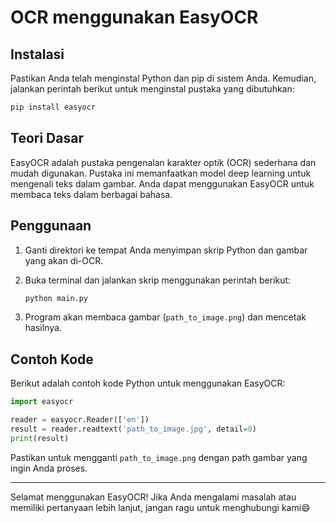 # OCR menggunakan EasyOCR

## Instalasi
Pastikan Anda telah menginstal Python dan pip di sistem Anda. Kemudian, jalankan perintah berikut untuk menginstal pustaka yang dibutuhkan:

```bash
pip install easyocr
```

## Teori Dasar
EasyOCR adalah pustaka pengenalan karakter optik (OCR) sederhana dan mudah digunakan. Pustaka ini memanfaatkan model deep learning untuk mengenali teks dalam gambar. Anda dapat menggunakan EasyOCR untuk membaca teks dalam berbagai bahasa.

## Penggunaan
1. Ganti direktori ke tempat Anda menyimpan skrip Python dan gambar yang akan di-OCR.
2. Buka terminal dan jalankan skrip menggunakan perintah berikut:

   ```bash
   python main.py
   ```
3. Program akan membaca gambar (`path_to_image.png`) dan mencetak hasilnya.

## Contoh Kode
Berikut adalah contoh kode Python untuk menggunakan EasyOCR:

```python
import easyocr

reader = easyocr.Reader(['en'])
result = reader.readtext('path_to_image.jpg', detail=0)
print(result)
```

Pastikan untuk mengganti `path_to_image.png` dengan path gambar yang ingin Anda proses.

---

Selamat menggunakan EasyOCR! Jika Anda mengalami masalah atau memiliki pertanyaan lebih lanjut, jangan ragu untuk menghubungi kami😄
